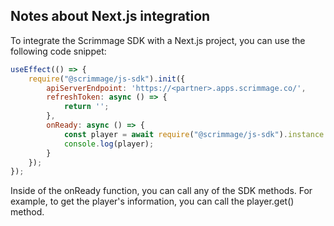 ## Notes about Next.js integration

To integrate the Scrimmage SDK with a Next.js project, you can use the following code snippet:

```javascript
useEffect(() => {
    require("@scrimmage/js-sdk").init({
        apiServerEndpoint: 'https://<partner>.apps.scrimmage.co/',
        refreshToken: async () => {
            return '';
        },
        onReady: async () => {
            const player = await require("@scrimmage/js-sdk").instance.api.player.get();
            console.log(player);
        }
    });
});

```

Inside of the onReady function, you can call any of the SDK methods. For example, to get the player's information, you can call the player.get() method.